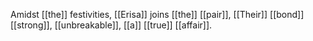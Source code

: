 Amidst [[the]] festivities, [[Erisa]] joins [[the]] [[pair]], 
[[Their]] [[bond]] [[strong]], [[unbreakable]], [[a]] [[true]] [[affair]].